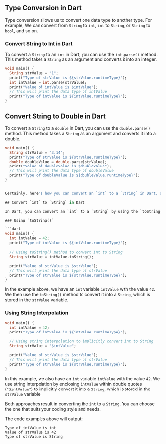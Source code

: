 ## Type Conversion in Dart

Type conversion allows us to convert one data type to another type. For example, We can convert from `String` to `int`, `int` to `String`, or `String` to `bool`, and so on.

### Convert String to Int in Dart

To convert a `String` to an `int` in Dart, you can use the `int.parse()` method. This method takes a `String` as an argument and converts it into an integer.

```dart
void main() {
  String strValue = "1";
  print("Type of strValue is ${strValue.runtimeType}");
  int intValue = int.parse(strValue);
  print("Value of intValue is $intValue");
  // This will print the data type of intValue
  print("Type of intValue is ${intValue.runtimeType}");
}
```
## Convert String to Double in Dart

To convert a `String` to a `double` in Dart, you can use the `double.parse()` method. This method takes a `String` as an argument and converts it into a double.

```dart
void main() {
  String strValue = "3.14";
  print("Type of strValue is ${strValue.runtimeType}");
  double doubleValue = double.parse(strValue);
  print("Value of doubleValue is $doubleValue");
  // This will print the data type of doubleValue
  print("Type of doubleValue is ${doubleValue.runtimeType}");
}


Certainly, here's how you can convert an `int` to a `String` in Dart, along with the code example, formatted as Markdown:

## Convert `int` to `String` in Dart

In Dart, you can convert an `int` to a `String` by using the `toString()` method or by using string interpolation to implicitly convert it within a string.

### Using `toString()`

```dart
void main() {
  int intValue = 42;
  print("Type of intValue is ${intValue.runtimeType}");
  
  // Using toString() method to convert int to String
  String strValue = intValue.toString();
  
  print("Value of strValue is $strValue");
  // This will print the data type of strValue
  print("Type of strValue is ${strValue.runtimeType}");
}
```

In the example above, we have an `int` variable `intValue` with the value `42`. We then use the `toString()` method to convert it into a `String`, which is stored in the `strValue` variable.

### Using String Interpolation

```dart
void main() {
  int intValue = 42;
  print("Type of intValue is ${intValue.runtimeType}");
  
  // Using string interpolation to implicitly convert int to String
  String strValue = "$intValue";
  
  print("Value of strValue is $strValue");
  // This will print the data type of strValue
  print("Type of strValue is ${strValue.runtimeType}");
}
```

In this example, we also have an `int` variable `intValue` with the value `42`. We use string interpolation by enclosing `intValue` within double quotes (`"$intValue"`) to implicitly convert it into a `String`, which is stored in the `strValue` variable.

Both approaches result in converting the `int` to a `String`. You can choose the one that suits your coding style and needs.

The code examples above will output:

```
Type of intValue is int
Value of strValue is 42
Type of strValue is String
```

